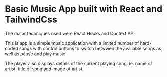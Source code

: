# Basic Music App built with React and TailwindCss

The major techniques used were React Hooks and Context API

This is app is a simple music application with a limited number of hard-coded songs with control buttons to switch betwwen the available songs as well as pause and play music.

The player also displays details of the current playing song. ie. name of artist, title of song and image of artist.
